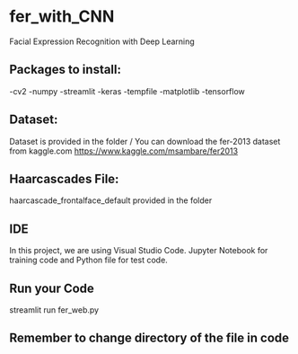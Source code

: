 # fer_with_CNN
Facial Expression Recognition with Deep Learning

## Packages to install:
-cv2
-numpy
-streamlit
-keras
-tempfile
-matplotlib
-tensorflow

## Dataset:
Dataset is provided in the folder / You can download the fer-2013 dataset from kaggle.com
https://www.kaggle.com/msambare/fer2013

## Haarcascades File:
haarcascade_frontalface_default provided in the folder

## IDE
In this project, we are using Visual Studio Code.
Jupyter Notebook for training code and Python file for test code.

## Run your Code
streamlit run fer_web.py

## Remember to change directory of the file in code
